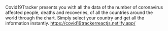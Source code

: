 Covid19Tracker presents you with all the data of the number of coronavirus affected people, deaths and recoveries, of all the countries around the world through the chart. Simply select your country and get all the information instantly. 
https://covid19trackerreactjs.netlify.app/
